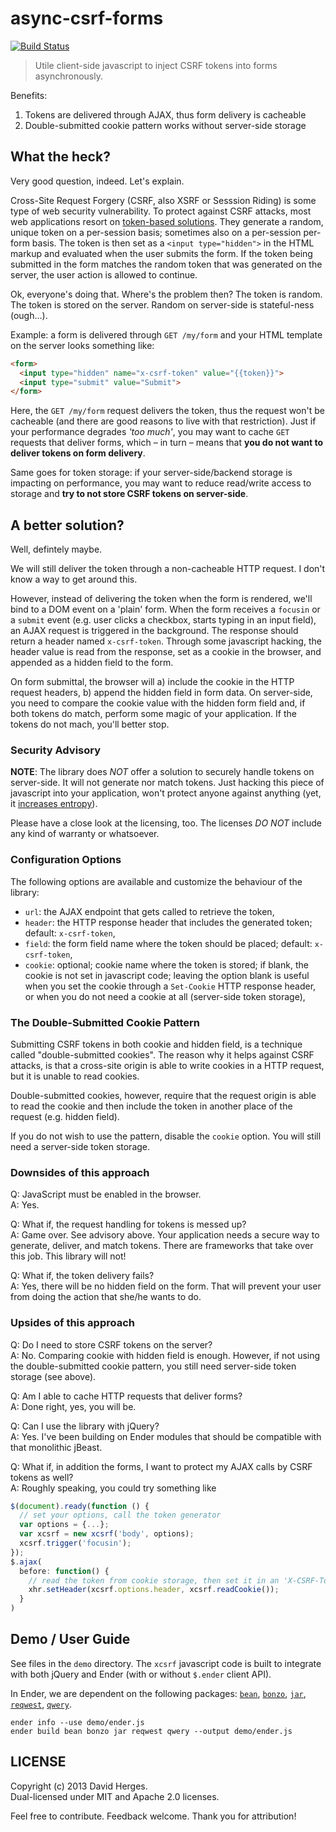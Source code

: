 async-csrf-forms
================

[![Build Status](https://travis-ci.org/dherges/async-csrf-forms.png?branch=master)](https://travis-ci.org/dherges/async-csrf-forms)

> Utile client-side javascript to inject CSRF tokens into forms asynchronously.

Benefits:

 1. Tokens are delivered through AJAX, thus form delivery is cacheable
 2. Double-submitted cookie pattern works without server-side storage


## What the heck?

Very good question, indeed. Let's explain.

Cross-Site Request Forgery (CSRF, also XSRF or Sesssion Riding) is some type of web security vulnerability. To protect against CSRF attacks, most web applications resort on [token-based solutions][owasp]. They generate a random, unique token on a per-session basis; sometimes also on a per-session per-form  basis. The token is then set as a ```<input type="hidden">``` in the HTML markup and evaluated when the user submits the form. If the token being submitted in the form matches the random token that was generated on the server, the user action is allowed to continue.

Ok, everyone's doing that. Where's the problem then? The token is random. The token is stored on the server. Random on server-side is stateful-ness (ough...).

Example: a form is delivered through ```GET /my/form``` and your HTML template on the server looks something like:

```html
<form>
  <input type="hidden" name="x-csrf-token" value="{{token}}">
  <input type="submit" value="Submit">
</form>
```

Here, the ```GET /my/form``` request delivers the token, thus the request won't be cacheable (and there are good reasons to live with that restriction). Just if your performance degrades _'too much'_, you may want to cache ```GET``` requests that deliver forms, which – in turn – means that **you do not want to deliver tokens on form delivery**.

Same goes for token storage: if your server-side/backend storage is impacting on performance, you may want to reduce read/write access to storage and **try to not store CSRF tokens on server-side**.


## A better solution?

Well, defintely maybe.

We will still deliver the token through a non-cacheable HTTP request. I don't know a way to get around this.

However, instead of delivering the token when the form is rendered, we'll bind to a DOM event on a 'plain' form. When the form receives a ```focusin``` or a ```submit``` event (e.g. user clicks a checkbox, starts typing in an input field), an AJAX request is triggered in the background. The response should return a header named ```x-csrf-token```. Through some javascript hacking, the header value is read from the response, set as a cookie in the browser, and appended as a hidden field to the form.

On form submittal, the browser will a) include the cookie in the HTTP request headers, b) append the hidden field in form data. On server-side, you need to compare the cookie value with the hidden form field and, if both tokens do match, perform some magic of your application. If the tokens do not mach, you'll better stop.

### Security Advisory

**NOTE**: The library does *NOT* offer a solution to securely handle tokens on server-side. It will not generate nor match tokens. Just hacking this piece of javascript into your application, won't protect anyone against anything (yet, it [increases entropy][entropy]).

Please have a close look at the licensing, too. The licenses *DO NOT* include any kind of warranty or whatsoever.

### Configuration Options

The following options are available and customize the behaviour of the library:

- ```url```: the AJAX endpoint that gets called to retrieve the token,
- ```header```: the HTTP response header that includes the generated token; default: ```x-csrf-token```,
- ```field```: the form field name where the token should be placed; default: ```x-csrf-token```,
- ```cookie```: optional; cookie name where the token is stored; if blank, the cookie is not set in javascript code; leaving the option blank is useful when you set the cookie through a ```Set-Cookie``` HTTP response header, or when you do not need a cookie at all (server-side token storage),

### The Double-Submitted Cookie Pattern

Submitting CSRF tokens in both cookie and hidden field, is a technique called "double-submitted cookies". The reason why it helps against CSRF attacks, is that a cross-site origin is able to write cookies in a HTTP request, but it is unable to read cookies.

Double-submitted cookies, however, require that the request origin is able to read the cookie and then include the token in another place of the request (e.g. hidden field).

If you do not wish to use the pattern, disable the  ```cookie``` option. You will still need a server-side token storage.

### Downsides of this approach

Q: JavaScript must be enabled in the browser.<br>
A: Yes.

Q: What if, the request handling for tokens is messed up?<br>
A: Game over. See advisory above. Your application needs a secure way to generate, deliver, and match tokens. There are frameworks that take over this job. This library will not!

Q: What if, the token delivery fails?<br>
A: Yes, there will be no hidden field on the form. That will prevent your user from doing the action that she/he wants to do.

### Upsides of this approach

Q: Do I need to store CSRF tokens on the server?<br>
A: No. Comparing cookie with hidden field is enough. However, if not using the double-submitted cookie pattern, you still need server-side token storage (see above).

Q: Am I able to cache HTTP requests that deliver forms?<br>
A: Done right, yes, you will be.

Q: Can I use the library with jQuery?<br>
A: Yes. I've been building on Ender modules that should be compatible with that monolithic jBeast.

Q: What if, in addition the forms, I want to protect my AJAX calls by CSRF tokens as well?<br>
A: Roughly speaking, you could try something like

```javascript
$(document).ready(function () {
  // set your options, call the token generator
  var options = {...};
  var xcsrf = new xcsrf('body', options);
  xcsrf.trigger('focusin');
});
$.ajax(
  before: function() {
	// read the token from cookie storage, then set it in an 'X-CSRF-Token' header
	xhr.setHeader(xcsrf.options.header, xcsrf.readCookie());
  }
)
```


## Demo / User Guide

See files in the ```demo``` directory. The ```xcsrf``` javascript code is built to integrate with both jQuery and Ender (with or without ```$.ender``` client API).

In Ender, we are dependent on the following packages: [```bean```][bean], [```bonzo```][bonzo], [```jar```][jar], [```reqwest```][reqwest], [```qwery```][qwery].

```shell
ender info --use demo/ender.js
ender build bean bonzo jar reqwest qwery --output demo/ender.js
```


## LICENSE

Copyright (c) 2013 David Herges.<br>
Dual-licensed under MIT and Apache 2.0 licenses.

Feel free to contribute. Feedback welcome. Thank you for attribution!



[owasp]: https://www.owasp.org/index.php/Cross-Site_Request_Forgery_(CSRF)_Prevention_Cheat_Sheet#General_Recommendation:_Synchronizer_Token_Pattern "OWASP CRSF Prevention Cheat Sheet"
[entropy]: http://thinkrelevance.com/blog/2013/05/21/entropy-and-evolution-of-a-codebase "Entropy and Evolution of a Codebase"
[bonzo]: https://github.com/ded/bonzo "A library agnostic extensible DOM utility. Nothing else."
[bean]: https://github.com/fat/bean "Bean is a small, fast, cross-platform, framework-agnostic event manager."
[jar]: https://github.com/amccollum/jar "Simple cookie handling."
[reqwest]: https://github.com/ded/reqwest "It's AJAX. All over again."
[qwery]: https://github.com/ded/qwery "Qwery is a small blazing fast query selector engine allowing you to select elements with CSS1|2|3 queries."
